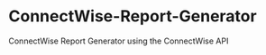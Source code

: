 ConnectWise-Report-Generator
============================

ConnectWise Report Generator using the ConnectWise API
